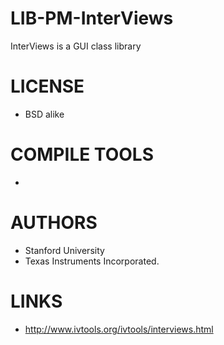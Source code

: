 # LIB-PM-InterViews
 InterViews is a GUI class library 

LICENSE
===============
* BSD alike

COMPILE TOOLS
===============
* 
 
AUTHORS
===============
* Stanford University
* Texas Instruments Incorporated.

LINKS
===============
* http://www.ivtools.org/ivtools/interviews.html
